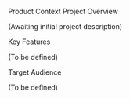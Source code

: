 Product Context
Project Overview

(Awaiting initial project description)

Key Features

(To be defined)

Target Audience

(To be defined)
